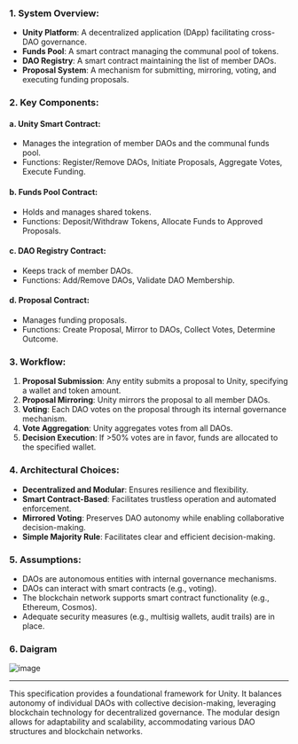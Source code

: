 ### 1. System Overview:
- **Unity Platform**: A decentralized application (DApp) facilitating cross-DAO governance.
- **Funds Pool**: A smart contract managing the communal pool of tokens.
- **DAO Registry**: A smart contract maintaining the list of member DAOs.
- **Proposal System**: A mechanism for submitting, mirroring, voting, and executing funding proposals.

### 2. Key Components:
#### a. Unity Smart Contract:
- Manages the integration of member DAOs and the communal funds pool.
- Functions: Register/Remove DAOs, Initiate Proposals, Aggregate Votes, Execute Funding.

#### b. Funds Pool Contract:
- Holds and manages shared tokens.
- Functions: Deposit/Withdraw Tokens, Allocate Funds to Approved Proposals.

#### c. DAO Registry Contract:
- Keeps track of member DAOs.
- Functions: Add/Remove DAOs, Validate DAO Membership.

#### d. Proposal Contract:
- Manages funding proposals.
- Functions: Create Proposal, Mirror to DAOs, Collect Votes, Determine Outcome.

### 3. Workflow:
1. **Proposal Submission**: Any entity submits a proposal to Unity, specifying a wallet and token amount.
2. **Proposal Mirroring**: Unity mirrors the proposal to all member DAOs.
3. **Voting**: Each DAO votes on the proposal through its internal governance mechanism.
4. **Vote Aggregation**: Unity aggregates votes from all DAOs.
5. **Decision Execution**: If >50% votes are in favor, funds are allocated to the specified wallet.

### 4. Architectural Choices:
- **Decentralized and Modular**: Ensures resilience and flexibility.
- **Smart Contract-Based**: Facilitates trustless operation and automated enforcement.
- **Mirrored Voting**: Preserves DAO autonomy while enabling collaborative decision-making.
- **Simple Majority Rule**: Facilitates clear and efficient decision-making.

### 5. Assumptions:
- DAOs are autonomous entities with internal governance mechanisms.
- DAOs can interact with smart contracts (e.g., voting).
- The blockchain network supports smart contract functionality (e.g., Ethereum, Cosmos).
- Adequate security measures (e.g., multisig wallets, audit trails) are in place.


### 6. Daigram
![image](https://github.com/luizcarvalhohen/UnitySpecifications/assets/91969528/76746485-b822-46fb-9e55-49e51d501ecf)

---

This specification provides a foundational framework for Unity. It balances autonomy of individual DAOs with collective decision-making, leveraging blockchain technology for decentralized governance. The modular design allows for adaptability and scalability, accommodating various DAO structures and blockchain networks.
